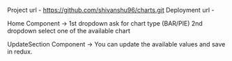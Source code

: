 Project url - https://github.com/shivanshu96/charts.git
Deployment url - 

Home Component -> 
1st dropdown ask for chart type (BAR/PIE)
2nd dropdown select one of the available chart

UpdateSection Component ->
You can update the available values and save in redux.

